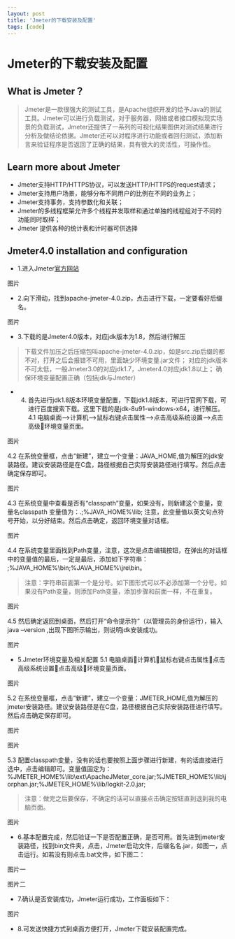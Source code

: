 ```yaml
---
layout: post
title: 'Jmeter的下载安装及配置'
tags: [code]
---
```



# Jmeter的下载安装及配置 #
## What is Jmeter？ ##

> Jmeter是一款很强大的测试工具，是Apache组织开发的给予Java的测试工具。Jmeter可以进行负载测试，对于服务器，网络或者接口模拟现实场景的负载测试，Jmeter还提供了一系列的可视化结果图供对测试结果进行分析及做结论依据。Jmeter还可以对程序进行功能或者回归测试，添加断言来验证程序是否返回了正确的结果，具有很大的灵活性，可操作性。

## Learn more about Jmeter ##

* Jmeter支持HTTP/HTTPS协议，可以发送HTTP/HTTPS的request请求；
* Jmeter支持用户场景，能够分布不同用户的比例在不同的业务上；
* Jmeter支持事务，支持参数化和关联；
* Jmeter的多线程框架允许多个线程并发取样和通过单独的线程组对于不同的功能同时取样；
* Jmeter 提供各种的统计表和计时器可供选择

## Jmeter4.0 installation and configuration ##

* 1.进入Jmeter[官方网站](http://archive.apache.org/dist/jmeter/binaries/)

图片

* 2.向下滑动，找到apache-jmeter-4.0.zip，点击进行下载，一定要看好后缀名。

图片

* 3.下载的是Jmeter4.0版本，对应jdk版本为1.8，然后进行解压
> 下载文件加压之后压缩包叫apache-jmeter-4.0.zip，如是src.zip后缀的都不对，打开之后会报错不可用，里面缺少环境变量.jar文件；
> 对应的jdk版本不可太低，一般Jmeter3.0的对应jdk1.7，Jmeter4.0对应jdk1.8以上；
> 确保环境变量配置正确（包括jdk与Jmeter）

* 4. 首先进行jdk1.8版本环境变量配置，下载jdk1.8版本，可进行官网下载，可进行百度搜索下载。这里下载的是jdk-8u91-windows-x64，进行解压。
   4.1 电脑桌面-->计算机-->鼠标右键点击属性-->点击高级系统设置-->点击高级环境变量页面。

图片

   4.2 在系统变量框，点击“新建”，建立一个变量：JAVA_HOME,值为解压的jdk安装路径。建议安装路径是在C盘，路径根据自己实际安装路径进行填写。然后点击确定保存即可。

图片


   4.3 在系统变量中查看是否有“classpath”变量，如果没有，则新建这个变量，变量名classpath  变量值为：.;%JAVA_HOME%\lib; 注意，此变量值以英文句点符号开始，以分好结束。然后点击确定，返回环境变量对话框。

图片

   4.4 在系统变量里面找到Path变量，注意，这次是点击编辑按钮，在弹出的对话框中的变量值的最后，一定是最后，添加如下字符串：
;%JAVA_HOME%\bin;%JAVA_HOME%\jre\bin。
> 注意：字符串前面第一个是分号。如下图形式可以不必添加第一个分号。如果没有Path变量，则添加Path变量，添加步骤和前面一样，不在重复。

图片

   4.5 然后确定返回到桌面，然后打开“命令提示符”（以管理员的身份运行），输入java –version ,出现下图所示输出，则说明jdk安装成功。

图片

* 5.Jmeter环境变量及相关配置
   5.1 电脑桌面计算机鼠标右键点击属性点击高级系统设置点击高级环境变量页面。

图片

   5.2 在系统变量框，点击“新建”，建立一个变量：JMETER_HOME,值为解压的jmeter安装路径。建议安装路径是在C盘，路径根据自己实际安装路径进行填写。然后点击确定保存即可。

图片

图片

   5.3 配置classpath变量，没有的话也要按照上面步骤进行新建，有的话直接进行选中，点击编辑即可。变量值固定为：
%JMETER_HOME%\lib\ext\ApacheJMeter_core.jar;%JMETER_HOME%\lib\jorphan.jar;%JMETER_HOME%\lib/logkit-2.0.jar;  
> 注意：做完之后要保存，不确定的话可以直接点击确定按钮直到退到我的电脑页面。

图片

* 6.基本配置完成，然后验证一下是否配置正确，是否可用。首先进到jmeter安装路径，找到bin文件夹，点击，Jmeter启动文件，后缀名名.jar，如图一，点击运行。如若没有则点击.bat文件，如下图二：

图片一

图片二

* 7.确认是否安装成功，Jmeter运行成功，工作面板如下：

图片

* 8.可发送快捷方式到桌面方便打开，Jmeter下载安装配置完成。